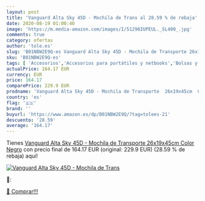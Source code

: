 ```yaml
---
layout: post
title: 'Vanguard Alta Sky 45D - Mochila de Trans al 28.59 % de rebaja'
date: 2020-08-19 01:00:40
image: 'https://m.media-amazon.com/images/I/51296IUPEUL._SL400_.jpg'
comments: true
category: ofertas
author: 'tole.es'
slug: 'B01NBW2E9Q-es Vanguard Alta Sky 45D - Mochila de Transporte 26x19x45cm...'
sku: 'B01NBW2E9Q-es'
tags: [ 'Accesorios','Accesorios para portátiles y netbooks','Bolsas y fundas para portátiles y netbooks','Bolígrafos, lápices y útiles de escritura','Fundas blandas para portátiles y netbooks','Informática','Oficina y papelería','Rotuladores permanentes','Rotuladores y subrayadores','mochila', ]
actualPrice: 164.17 EUR
currency: EUR
price: 164.17
comparePrice: 229.9 EUR
prodname: 'Vanguard Alta Sky 45D - Mochila de Transporte  26x19x45cm  Color Negro'
country: 'es'
flag: '🇪🇸'
brand: ''
buyurl: 'https://www.amazon.es/dp/B01NBW2E9Q/?tag=tolees-21'
descuento: '28.59'
average: '164.17'
---
```


Tienes [Vanguard Alta Sky 45D - Mochila de Transporte  26x19x45cm  Color Negro](https://www.amazon.es/dp/B01NBW2E9Q/?tag=tolees-21) con precio final de  164.17 EUR (original: 229.9 EUR) (28.59 %  de rebaja) aqui!

[![Vanguard Alta Sky 45D - Mochila de Trans](https://m.media-amazon.com/images/I/51296IUPEUL._SL400_.jpg)](https://www.amazon.es/dp/B01NBW2E9Q/?tag=tolees-21)

🔎:


[🛒 Comprar!!!](https://www.amazon.es/dp/B01NBW2E9Q/?tag=tolees-21)
